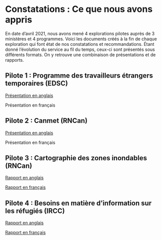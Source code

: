 # Constatations : Ce que nous avons appris 

En date d’avril 2021, nous avons mené 4 explorations pilotes auprès de 3 ministères et 4 programmes. Voici les documents créés à la fin de chaque exploration qui font état de nos constatations et recommandations. Étant donné l’évolution du service au fil du temps, ceux-ci sont présentés sous différents formats. On y retrouve une combinaison de présentations et de rapports. 

## Pilote 1 : Programme des travailleurs étrangers temporaires (EDSC)

[Présentation en anglais](https://github.com/cds-snc/exploration-documentation/blob/main/images/TFWP_Playback.pdf)

Présentation en français

## Pilote 2 : Canmet (RNCan) 

[Présentation en anglais](https://github.com/cds-snc/exploration-documentation/blob/main/images/CANMET_Partner_Playback_Slides.pdf)

Présentation en français

## Pilote 3 : Cartographie des zones inondables (RNCan) 

[Rapport en anglais](https://github.com/cds-snc/exploration-documentation/blob/main/images/CDS_Exploration_Final_Report_NRCan_Flood_Mapping.pdf)

[Rapport en français](https://github.com/cds-snc/exploration-documentation/blob/main/images/Cartographie_des_zones_inondable_RNCan_Rapport_final.pdf)

## Pilote 4 : Besoins en matière d’information sur les réfugiés (IRCC) 

[Rapport en anglais](https://github.com/cds-snc/exploration-documentation/blob/main/images/Final_Report_EN-IRCC_Refugee_Information_Needs.pdf)

[Rapport en français](https://github.com/cds-snc/exploration-documentation/blob/main/images/Rapport%20Final_IRCC_Besions%20des%20refugies%20en%20matiere%20de%20renseignements.pdf)
